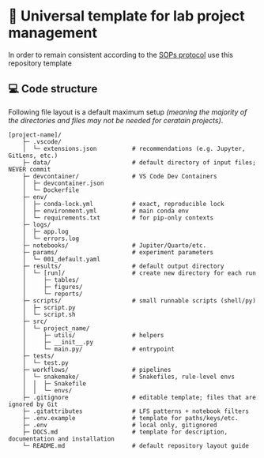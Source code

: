 # 📓 Universal template for lab project management

In order to remain consistent according to the [SOPs protocol](link_to_be_added) use this repository template

## 💻 Code structure

Following file layout is a default maximum setup *(meaning the majority of the directories and files may not be needed for ceratain projects)*.

```
[project-name]/
    ├─ .vscode/
    │  └─ extensions.json          # recommendations (e.g. Jupyter, GitLens, etc.)
    ├─ data/                       # default directory of input files; NEVER commit
    ├─ devcontainer/               # VS Code Dev Containers
    │  ├─ devcontainer.json
    │  └─ Dockerfile
    ├─ env/
    │  ├─ conda-lock.yml           # exact, reproducible lock
    │  ├─ environment.yml          # main conda env
    │  └─ requirements.txt         # for pip-only contexts
    ├─ logs/
    │  ├─ app.log
    │  └─ errors.log
    ├─ notebooks/                  # Jupiter/Quarto/etc.
    ├─ params/                     # experiment parameters
    │  └─ 001_default.yaml
    ├─ results/                    # default output directory
    │  └─ [run]/                   # create new directory for each run
    │     ├─ tables/
    │     ├─ figures/
    │     └─ reports/
    ├─ scripts/                    # small runnable scripts (shell/py)
    │  ├─ script.py
    │  └─ script.sh
    ├─ src/
    │  └─ project_name/
    │     ├─ utils/                # helpers
    │     ├─ __init__.py
    │     └─ main.py/              # entrypoint
    ├─ tests/
    │  └─ test.py                     
    ├─ workflows/                  # pipelines
    │  └─ snakemake/               # Snakefiles, rule-level envs
    │  │  ├─ Snakefile
    │  │  └─ envs/
    ├─ .gitignore                  # editable template; files that are ignored by Git
    ├─ .gitattributes              # LFS patterns + notebook filters
    ├─ .env.example                # template for paths/keys/etc.
    ├─ .env                        # local only, gitignored
    ├─ DOCS.md                     # template for description, documentation and installation 
    └─ README.md                   # default repository layout guide
```
